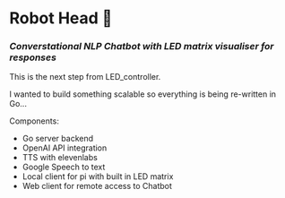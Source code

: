 # Robot Head :robot: 
### *Converstational NLP Chatbot with LED matrix visualiser for responses*

This is the next step from LED_controller.

I wanted to build something scalable so everything is being re-written in Go...

Components:
- Go server backend
- OpenAI API integration
- TTS with elevenlabs 
- Google Speech to text
- Local client for pi with built in LED matrix
- Web client for remote access to Chatbot
